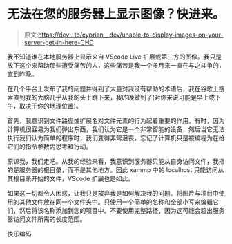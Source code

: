 # 无法在您的服务器上显示图像？快进来。

> 原文:[https://dev . to/cyprian _ dev/unable-to-display-images-on-your-server-get-in-here-CHD](https://dev.to/cyprian_dev/unable-to-display-images-on-your-server-get-in-here-chd)

我不知道谁在本地服务器上显示来自 VScode Live 扩展或第三方的图像。我只是放下这个来帮助那些遭受痛苦的人，这些痛苦是我一个多月来一直在与之斗争的，直到昨晚。

在几个平台上发布了我的问题并得到了大量对我没有帮助的术语后，我在谷歌上搜索直到我的大脑几乎从我的头上跳下来，我昨晚做到了(对你来说可能是早上或下午，取决于你的地理位置)。

首先，我意识到文件路径或扩展名对文件元素的行为起着重要的作用。有时，因为计算机很容易为我们弹出东西，我们认为它是一个非常智能的设备，然后当它无法执行我们认为简单的程序时，我们变得非常沮丧，忘记了计算机只是被编程为在给它们的指令参数内思考和行动。

原谅我，我们走吧。从我的经验来看，我意识到服务器只能从自身访问文件，我指的是服务器的根目录，而不是其他地方。因此 xammp 中的 localhost 只能访问从其根目录开始的文件，VScode 扩展也是如此。

如果这一切都令人困惑，让我只是放弃我是如何解决我的问题。将图片与项目中使用的其他文件放在同一个文件夹中。只使用一个简单的名称和全部小写来编辑它们，然后将该名称添加到您的项目中。不要使用完整路径，因为这可能会超出服务器访问文件所需的长度范围。

快乐编码